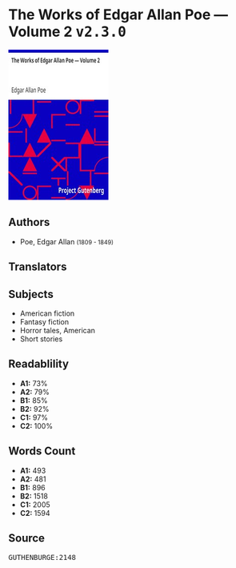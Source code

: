 # The Works of Edgar Allan Poe — Volume 2 <kbd>v2.3.0</kbd>

![](./cover.medium.jpg "")

## Authors


 - Poe, Edgar Allan <small>(1809 - 1849)</small>

## Translators



## Subjects


 - American fiction
 - Fantasy fiction
 - Horror tales, American
 - Short stories

## Readablility


 - **A1:** 73%
 - **A2:** 79%
 - **B1:** 85%
 - **B2:** 92%
 - **C1:** 97%
 - **C2:** 100%

## Words Count


 - **A1:** 493
 - **A2:** 481
 - **B1:** 896
 - **B2:** 1518
 - **C1:** 2005
 - **C2:** 1594

## Source


<kbd>GUTHENBURGE:2148</kbd>
